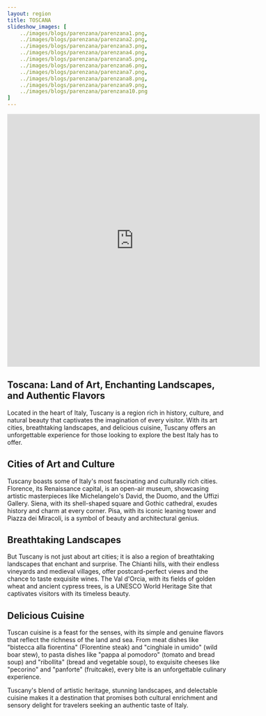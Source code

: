 ```yaml
---
layout: region
title: TOSCANA
slideshow_images: [
    ../images/blogs/parenzana/parenzana1.png,
    ../images/blogs/parenzana/parenzana2.png,
    ../images/blogs/parenzana/parenzana3.png,
    ../images/blogs/parenzana/parenzana4.png,
    ../images/blogs/parenzana/parenzana5.png,
    ../images/blogs/parenzana/parenzana6.png,
    ../images/blogs/parenzana/parenzana7.png,
    ../images/blogs/parenzana/parenzana8.png,
    ../images/blogs/parenzana/parenzana9.png,
    ../images/blogs/parenzana/parenzana10.png
]
---
```


<div class="maps-container">
    <iframe src="https://www.komoot.com/it-it/collection/2779496/embed" width="580" height="580" frameborder="0" scrolling="no"></iframe>
</div>

## Toscana: Land of Art, Enchanting Landscapes, and Authentic Flavors

Located in the heart of Italy, Tuscany is a region rich in history, culture, and natural beauty that captivates the imagination of every visitor. With its art cities, breathtaking landscapes, and delicious cuisine, Tuscany offers an unforgettable experience for those looking to explore the best Italy has to offer.

## Cities of Art and Culture

Tuscany boasts some of Italy's most fascinating and culturally rich cities. Florence, its Renaissance capital, is an open-air museum, showcasing artistic masterpieces like Michelangelo's David, the Duomo, and the Uffizi Gallery. Siena, with its shell-shaped square and Gothic cathedral, exudes history and charm at every corner. Pisa, with its iconic leaning tower and Piazza dei Miracoli, is a symbol of beauty and architectural genius.

## Breathtaking Landscapes

But Tuscany is not just about art cities; it is also a region of breathtaking landscapes that enchant and surprise. The Chianti hills, with their endless vineyards and medieval villages, offer postcard-perfect views and the chance to taste exquisite wines. The Val d'Orcia, with its fields of golden wheat and ancient cypress trees, is a UNESCO World Heritage Site that captivates visitors with its timeless beauty.

## Delicious Cuisine

Tuscan cuisine is a feast for the senses, with its simple and genuine flavors that reflect the richness of the land and sea. From meat dishes like "bistecca alla fiorentina" (Florentine steak) and "cinghiale in umido" (wild boar stew), to pasta dishes like "pappa al pomodoro" (tomato and bread soup) and "ribollita" (bread and vegetable soup), to exquisite cheeses like "pecorino" and "panforte" (fruitcake), every bite is an unforgettable culinary experience.

Tuscany's blend of artistic heritage, stunning landscapes, and delectable cuisine makes it a destination that promises both cultural enrichment and sensory delight for travelers seeking an authentic taste of Italy.
